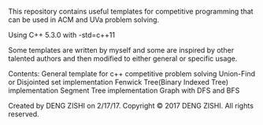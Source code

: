 This repository contains useful templates for competitive programming that can be used in ACM and UVa problem solving.

Using C++ 5.3.0 with -std=c++11

Some templates are written by myself and some are inspired by other talented authors and then modified to either general or specific usage.

Contents:
 General template for c++ competitive problem solving
 Union-Find or Disjointed set implementation
 Fenwick Tree(Binary Indexed Tree) implementation
 Segment Tree implementation
 Graph with DFS and BFS

Created by DENG ZISHI on 2/17/17.
Copyright © 2017 DENG ZISHI. All rights reserved.


